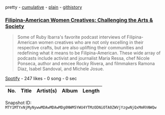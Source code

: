 pretty - [cumulative](/playlists/cumulative/37i9dQZF1DWXl7YskCND7g.md) - [plain](/playlists/plain/37i9dQZF1DWXl7YskCND7g) - [githistory](https://github.githistory.xyz/mackorone/spotify-playlist-archive/blob/main/playlists/plain/37i9dQZF1DWXl7YskCND7g)

### [Filipina\-American Women Creatives: Challenging the Arts & Society](https://open.spotify.com/playlist/37i9dQZF1DWXl7YskCND7g)

> Some of Ruby Ibarra's favorite podcast interviews of Filipina\-American women creatives who are not only excelling in their respective crafts, but are also uplifting their communities and redefining what it means to be Filipina\-American\. These wide array of podcasts include activist and journalist Maria Ressa, chef Nicole Ponseca, author and emcee Rocky Rivera, and filmmakers Ramona Diaz, Isabel Sandoval, and Michele Josue.

[Spotify](https://open.spotify.com/user/spotify) - 247 likes - 0 song - 0 sec

| No. | Title | Artist(s) | Album | Length |
|---|---|---|---|---|

Snapshot ID: `MTY1MTYxNjMyNywwMDAwMDAwMDg0NWM5YWU4YTMzODNiOTA0ZWVjYzgwNjQxMmRhNWQw`
